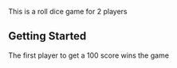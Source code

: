 This is a roll dice game for 2 players
## Getting Started
The first player to get a 100 score wins the game
